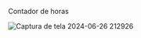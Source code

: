



Contador de horas

![Captura de tela 2024-06-26 212926](https://github.com/noantarre/Relogio/assets/74929513/5f43d779-9c9f-4aa8-8092-781685818ca4)

